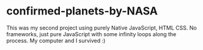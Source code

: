 # confirmed-planets-by-NASA
This was my second project using purely Native JavaScript, HTML CSS. No frameworks, just pure JavaScript with some infinity loops along the process. My computer and I survived :)
